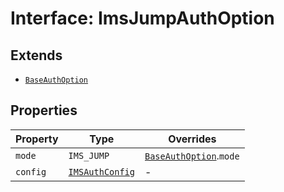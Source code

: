# Interface: ImsJumpAuthOption

## Extends

- [`BaseAuthOption`](base-auth-option.md)

## Properties

| Property | Type | Overrides |
| ------ | ------ | ------ |
| `mode` | `IMS_JUMP` | [`BaseAuthOption`](base-auth-option.md).`mode` |
| `config` | [`IMSAuthConfig`](IMSauth-config.md) | - |
